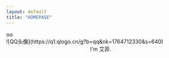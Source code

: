 ```yaml
---
layout: default
title: "HOMEPAGE"
---
```


<div class="menu">oo</div>
<div class="header">
 ![QQ头像](https://q1.qlogo.cn/g?b=qq&nk=1764712330&s=640)
<center>I'm 艾菲.</center>
<div class="contact"></div>
</div>
